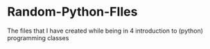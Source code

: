 # Random-Python-FIles

The files that I have created while being in 4 introduction to (python) programming classes
